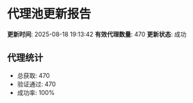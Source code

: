 # 代理池更新报告

**更新时间**: 2025-08-18 19:13:42
**有效代理数量**: 470
**更新状态**:  成功

## 代理统计
- 总获取: 470
- 验证通过: 470
- 成功率: 100%
